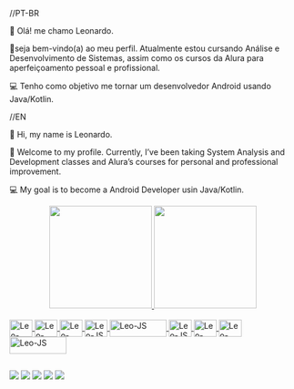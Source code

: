 //PT-BR

👋 Olá! me chamo Leonardo.

🤝seja bem-vindo(a) ao meu perfil. Atualmente estou cursando Análise e Desenvolvimento de Sistemas, assim como os cursos da Alura para aperfeiçoamento pessoal e profissional.

💻 Tenho como objetivo me tornar um desenvolvedor Android usando Java/Kotlin.

//EN

👋 Hi, my name is Leonardo.

🤝 Welcome to my profile. Currently, I’ve been taking System Analysis and Development classes and Alura’s courses for personal and professional improvement. 

💻 My goal is to become a Android Developer usin Java/Kotlin. 


<div align="center">
  <a href="https://github.com/Leoabrreu">
  <img height="180em" src="https://github-readme-stats.vercel.app/api?username=Leoabrreu&show_icons=true&theme=highcontrast&include_all_commits=true&count_private=true"/>
  <img height="180em" src="https://github-readme-stats.vercel.app/api/top-langs/?username=Leoabrreu&layout=compact&langs_count=7&theme=highcontrast"/>
</div>
<div style="display: inline_block"><br>
  <img align="center" alt="Leo-Python" height="30" width="40" src="https://cdn.jsdelivr.net/gh/devicons/devicon/icons/python/python-original.svg">
  <img align="center" alt="Leo-VSCode" height="30" width="40" src="https://cdn.jsdelivr.net/gh/devicons/devicon/icons/vscode/vscode-original-wordmark.svg">
  <img align="center" alt="Leo-SQL" height="30" width="40" src="https://cdn.jsdelivr.net/gh/devicons/devicon/icons/mysql/mysql-original-wordmark.svg">
  <img align="center" alt="Leo-JS" height="30" width="40" src="https://img.shields.io/badge/R-276DC3?style=for-the-badge&logo=r&logoColor=white">
  <img align="center" alt="Leo-JS" height="30" width="100" src="https://img.shields.io/badge/Google%20Analytics-E37400?style=for-the-badge&logo=google%20analytics&logoColor=white"> 
  <img align="center" alt="Leo-JS" height="30" width="40" src="https://cdn.jsdelivr.net/gh/devicons/devicon/icons/javascript/javascript-original.svg"> 
  <img align="center" alt="Leo-HTML" height="30" width="40" src="https://cdn.jsdelivr.net/gh/devicons/devicon/icons/html5/html5-original.svg">
  <img align="center" alt="Leo-CSS" height="30" width="40" src="https://cdn.jsdelivr.net/gh/devicons/devicon/icons/css3/css3-original.svg"> 
  <img align="center" alt="Leo-JS" height="30" width="100" src="https://img.shields.io/badge/Microsoft_Office-D83B01?style=for-the-badge&logo=microsoft-office&logoColor=white"> 
</div>

##

<div> 
  <a href="https://www.linkedin.com/in/leonardo-de-abreu-rodrigues-694b93225/" target="_blank"><img src="https://img.shields.io/badge/-LinkedIn-%230077B5?style=for-the-badge&logo=linkedin&logoColor=white" target="_blank"></a>
  <a href="https://instagram.com/leoabrreu" target="_blank"><img src="https://img.shields.io/badge/-Instagram-%23E4405F?style=for-the-badge&logo=instagram&logoColor=white" target="_blank"></a>
  <a href="https://cursos.alura.com.br/vitrinedev/leoabreurp" target="_blank"><img src="https://img.shields.io/badge/Alura-0800FE?style=for-the-badge&logo=&logoColor=white"></a>
  <a href="https://cursos.alura.com.br/user/leoabreurp/fullCertificate/672232b5526f71d3c815d8e9f732921a" target="_blank"><img src="https://img.shields.io/badge/CertificatesAlura-0800FE?style=for-the-badge&logo=&logoColor=white"></a>
  <a href = "mailto:leoabreurp@gmail.com"><img src="https://img.shields.io/badge/-Gmail-%23333?style=for-the-badge&logo=gmail&logoColor=white" target="_blank"></a>
</div>

